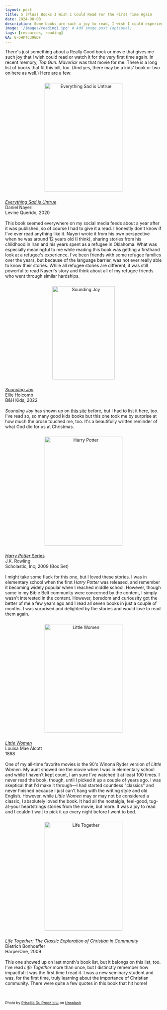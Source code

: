 ```yaml
---
layout: post
title: 5 (Plus) Books I Wish I Could Read For the First Time Again
date: 2024-08-08
description: Some books are such a joy to read, I wish I could experience reading them for the first time all over again.
image: '/images/reading1.jpg' # Add image post (optional)
tags: [resources, reading]
GA: G-DHPTC39GDF
---
```

There's just something about a Really Good book or movie that gives me such joy that I wish could read or watch it for the very first time again. In recent memory, *Top Gun: Maverick* was that movie for me. There is a long list of books that fit this bill, too. (And yes, there may be a kids' book or two on here as well.) Here are a few: 

<p align="center">
<a href="https://amzn.to/3yqBa6V" target="blank"><img src="meredithcook.github.io/images/everythingsad.jpg" alt="Everything Sad is Untrue" style="width:250px;height:350px;padding:10px" align="center"></a><p>
  <a href= "https://amzn.to/3yqBa6V" target= "blank"><i>Everything Sad is Untrue</i></a>
  <br>Daniel Nayeri
  <br>Levine Querido, 2020
  <br>
  <br>This book seemed everywhere on my social media feeds about a year after it was published, so of course I had to give it a read. I honestly don't know if I've ever read anything like it. Nayeri wrote it from his own perspective when he was around 12 years old (I think), sharing stories from his childhood in Iran and his years spent as a refugee in Oklahoma. What was especially meaningful to me while reading this book was getting a firsthand look at a refugee's experience. I've been friends with some refugee families over the years, but because of the language barrier, was not ever really able to know their stories. While all refugee stories are different, it was still powerful to read Nayeri's story and think about all of my refugee friends who went through similar hardships. 
</p>

<p align="center">
<a href="https://amzn.to/4fAEwoB" target="blank"><img src="meredithcook.github.io/images/soundingjoy.jpg" alt="Sounding Joy" style="width:200px;height:300px;padding:10px" align="center"></a><p>
  <a href= "https://amzn.to/4fAEwoB" target= "blank"><i>Sounding Joy</i></a>
  <br>Ellie Holcomb
  <br>B&H Kids, 2022
  <br>
  <br><i>Sounding Joy</i> has shown up on <a href= "https://www.meredithcook.net/favorite-board-books">this site</a> before, but I had to list it here, too. I've read so, so many good kids books but this one took me by surprise at how much the prose touched me, too. It's a beautifully written reminder of what God did for us at Christmas.
</p>

<p align="center">
<a href="https://amzn.to/3MgcEIR" target="blank"><img src="meredithcook.github.io/images/azkaban.jpg" alt="Harry Potter" style="width:250px;height:350px;padding:10px" align="center"></a><p>
  <a href= "https://amzn.to/3MgcEIR" target= "blank"><i>Harry Potter</i> Series</a>
  <br>J.K. Rowling
  <br>Scholastic, Inc; 2009 (Box Set)
  <br>
  <br>I might take some flack for this one, but I loved these stories. I was in elementary school when the first <i>Harry Potter</i> was released, and remember it becoming widely popular when I reached middle school. However, though some in my Bible Belt community were concerned by the content, I simply wasn't interested in the content. However, boredom and curiousity got the better of me a few years ago and I read all seven books in just a couple of months. I was surprised and delighted by the stories and would love to read them again. 
</p>

<p align="center">
<a href="https://amzn.to/3SX7t42" target="blank"><img src="meredithcook.github.io/images/littlewomen.jpg" alt="Little Women" style="width:250px;height:350px;padding:10px" align="center"></a><p>
  <a href= "https://amzn.to/3SX7t42" target= "blank"><i>Little Women</i></a>
  <br>Louisa Mae Alcott
  <br>1868
  <br>
  <br>One of my all-time favorite movies is the 90's Winona Ryder version of <i>Little Women</i>. My aunt showed me the movie when I was in elementary school and while I haven't kept count, I am sure I've watched it at least 100 times. I never read the book, though, until I picked it up a couple of years ago. I was skeptical that I'd make it through—I had started countless "classics" and never finished because I just can't hang with the writing style and old English. However, while <i>Little Women</i> may or may not be considered a classic, I absolutely loved the book. It had all the nostalgia, feel-good, tug-at-your heartstrings stories from the movie, but more. It was a joy to read and I couldn't wait to pick it up every night before I went to bed. 
</p>

<p align="center">
<a href="https://amzn.to/45ZjYl2" target="blank"><img src="meredithcook.github.io/images/lifetogether.jpg" alt="Life Together" style="width:250px;height:350px;padding:10px" align="center"></a><p>
  <a href= "https://amzn.to/45ZjYl2" target= "blank"><i>Life Together: The Classic Exploration of Christian in Community</i></a>
  <br>Dietrich Bonhoeffer
  <br>HarperOne, 2009
  <br>
  <br>This one showed up on last month's book list, but it belongs on this list, too. I've read <i>Life Together</i> more than once, but I distinctly remember how impactful it was the first time I read it. I was a new seminary student and was, for the first time, truly learning about the importance of Christian community. There were quite a few quotes in this book that hit home!
  </p>
<br>
<br>
<sub>Photo by <a href="https://unsplash.com/@priscilladupreez?utm_content=creditCopyText&utm_medium=referral&utm_source=unsplash">Priscilla Du Preez 🇨🇦</a> on <a href="https://unsplash.com/photos/woman-reading-book-on-sofa-qinMdTWh1V0?utm_content=creditCopyText&utm_medium=referral&utm_source=unsplash">Unsplash</a></sub>
